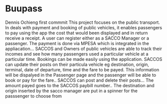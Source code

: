 # Buupass

 Dennis Ochieng 
first commmit
This project focuses on the public transport. In deals with payment and booking of public vehicles, it enables passengers to pay using the app the cost that would been displayed and 
in return receive a receipt. A user can register either as a SACCO Manager or a passenger. 
The payment is done via MPESA which is integrated in the appliacation... SACCOS and Owners of public vehicles are able to track their incomes and see how many passengers used a particular vehicle at a particular time.
Bookings can be made easily using the application. SACCOS can update their posts on their particula vehicle eg destination, origin, terminal, date of departure, time and the fare to be payed. This information will be dispalyed in the Passenger page and the passenger will be able to book or pay for the fare.. SACCOS can post and delete their posts... The amount payed goes to the SACCOS paybill number.. The destination and origin inserted by the sacco manager are put in a spinner for the passsenger to choose from
